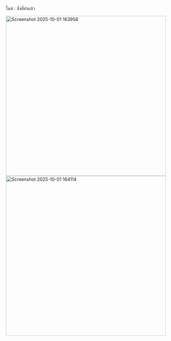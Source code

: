 ไนท์ : สิ่งที่ทำเเล้ว

<img src="https://github.com/user-attachments/assets/6da237c6-7e85-4204-84d2-bd32418d11ca" alt="Screenshot 2025-10-01 163958" width="500"/>
<img src="https://github.com/user-attachments/assets/b14858d8-b122-4921-946b-6ca7ff033528" alt="Screenshot 2025-10-01 164114" width="500"/>
